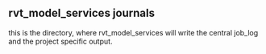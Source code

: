## rvt_model_services journals

this is the directory, where rvt_model_services will write the central job_log 
and the project specific output.
